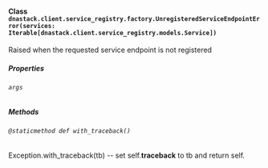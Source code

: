 #### Class `dnastack.client.service_registry.factory.UnregisteredServiceEndpointError(services: Iterable[dnastack.client.service_registry.models.Service])`
Raised when the requested service endpoint is not registered 
##### Properties
###### `args`

##### Methods
###### `@staticmethod def with_traceback()`
Exception.with_traceback(tb) --
set self.__traceback__ to tb and return self.